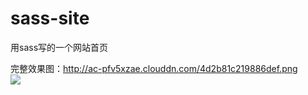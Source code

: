 # sass-site
用sass写的一个网站首页

完整效果图：http://ac-pfv5xzae.clouddn.com/4d2b81c219886def.png
<img src="http://ac-pfv5xzae.clouddn.com/4d2b81c219886def.png?imageView2/1/w/800/h/400" style="display:block;">
